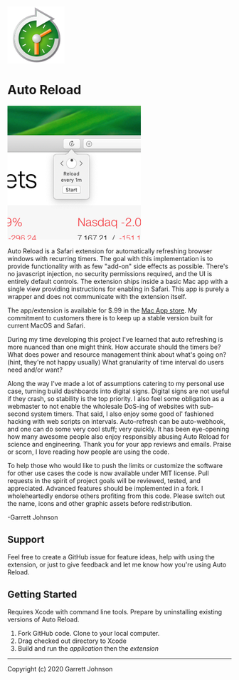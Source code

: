 ![Auto Reload Icon](AutoReload/Assets.xcassets/AppIcon.appiconset/icon_128x128.png)

Auto Reload
===========

![Auto Reload Thumbnail](AutoReload/Assets.xcassets/AppPanel3.imageset/app_panel_3.png)

Auto Reload is a Safari extension for automatically refreshing browser windows with recurring timers.
The goal with this implementation is to provide functionality with as few "add-on" side effects as possible. 
There's no javascript injection, no security permissions required, and the UI is entirely default controls. 
The extension ships inside a basic Mac app with a single view providing instructions for enabling in Safari. 
This app is purely a wrapper and does not communicate with the extension itself.

The app/extension is available for $.99 in the [Mac App store](https://apps.apple.com/us/app/auto-reload/id1437349439). 
My commitment to customers there is to keep up a stable version built for current MacOS and Safari. 

During my time developing this project I've learned that auto refreshing is more nuanced than one might think. 
How accurate should the timers be? 
What does power and resource management think about what's going on? (hint, they're not happy usually) 
What granularity of time interval do users need and/or want?

Along the way I've made a lot of assumptions catering to my personal use case, turning build dashboards into digital signs.
Digital signs are not useful if they crash, so stability is the top priority.
I also feel some obligation as a webmaster to not enable the wholesale DoS-ing of websites with sub-second system timers.
That said, I also enjoy some good ol' fashioned hacking with web scripts on intervals.
Auto-refresh can be auto-webhook, and one can do some very cool stuff; very quickly.
It has been eye-opening how many awesome people also enjoy responsibly abusing Auto Reload for science and engineering.
Thank you for your app reviews and emails. Praise or scorn, I love reading how people are using the code.

To help those who would like to push the limits or customize the software for other use cases the code is now available under MIT license.
Pull requests in the spirit of project goals will be reviewed, tested, and appreciated. 
Advanced features should be implemented in a fork. 
I wholeheartedly endorse others profiting from this code.
Please switch out the name, icons and other graphic assets before redistribution.

-Garrett Johnson

Support
-------

Feel free to create a GitHub issue for feature ideas, help with using the extension, or just to give feedback and let me know how you're using Auto Reload.

Getting Started
---------------

Requires Xcode with command line tools. Prepare by uninstalling existing versions of Auto Reload.

1. Fork GitHub code. Clone to your local computer.
2. Drag checked out directory to Xcode
3. Build and run the _application_ then the _extension_

----------------------------------
Copyright (c) 2020 Garrett Johnson
